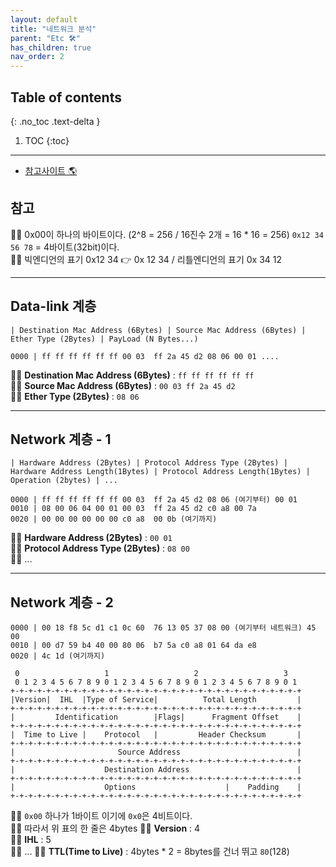 ```yaml
---
layout: default
title: "네트워크 분석"
parent: "Etc 🛠"
has_children: true
nav_order: 2
---
```


## Table of contents
{: .no_toc .text-delta }

1. TOC
{:toc}

---

* [참고사이트 🌎](https://blog.naver.com/PostView.nhn?blogId=ak0402&logNo=221545095163)

## 참고

👩‍💻 0x00이 하나의 바이트이다. (2^8 = 256 / 16진수 2개 = 16 * 16 = 256)
`0x12 34 56 78` = 4바이트(32bit)이다.<br>
👩‍💻 빅엔디언의 표기 0x12 34 👉 0x 12 34 / 리틀엔디언의 표기 0x 34 12<br>

---

## Data-link 계층

```
| Destination Mac Address (6Bytes) | Source Mac Address (6Bytes) | Ether Type (2Bytes) | PayLoad (N Bytes...) 
```

```
0000 | ff ff ff ff ff ff 00 03  ff 2a 45 d2 08 06 00 01 ....
```

👩‍💻 **Destination Mac Address (6Bytes)** : `ff ff ff ff ff ff`<br>
👩‍💻 **Source Mac Address (6Bytes)** : `00 03 ff 2a 45 d2`<br>
👩‍💻 **Ether Type (2Bytes)** : `08 06`<br>

---

## Network 계층 - 1

```
| Hardware Address (2Bytes) | Protocol Address Type (2Bytes) | Hardware Address Length(1Bytes) | Protocol Address Length(1Bytes) | Operation (2bytes) | ...
```

```
0000 | ff ff ff ff ff ff 00 03  ff 2a 45 d2 08 06 (여기부터) 00 01
0010 | 08 00 06 04 00 01 00 03  ff 2a 45 d2 c0 a8 00 7a
0020 | 00 00 00 00 00 00 c0 a8  00 0b (여기까지)
```

👩‍💻 **Hardware Address (2Bytes)** : `00 01`<br>
👩‍💻 **Protocol Address Type (2Bytes)** : `08 00`<br>
👩‍💻 ...

---

## Network 계층 - 2

```
0000 | 00 18 f8 5c d1 c1 0c 60  76 13 05 37 08 00 (여기부터 네트워크) 45 00
0010 | 00 d7 59 b4 40 00 80 06  b7 5a c0 a8 01 64 da e8
0020 | 4c 1d (여기까지)
```

```
 0                   1                   2                   3
 0 1 2 3 4 5 6 7 8 9 0 1 2 3 4 5 6 7 8 9 0 1 2 3 4 5 6 7 8 9 0 1
+-+-+-+-+-+-+-+-+-+-+-+-+-+-+-+-+-+-+-+-+-+-+-+-+-+-+-+-+-+-+-+-+
|Version|  IHL  |Type of Service|          Total Length         |
+-+-+-+-+-+-+-+-+-+-+-+-+-+-+-+-+-+-+-+-+-+-+-+-+-+-+-+-+-+-+-+-+
|         Identification        |Flags|      Fragment Offset    |
+-+-+-+-+-+-+-+-+-+-+-+-+-+-+-+-+-+-+-+-+-+-+-+-+-+-+-+-+-+-+-+-+
|  Time to Live |    Protocol   |         Header Checksum       |
+-+-+-+-+-+-+-+-+-+-+-+-+-+-+-+-+-+-+-+-+-+-+-+-+-+-+-+-+-+-+-+-+
|                       Source Address                          |
+-+-+-+-+-+-+-+-+-+-+-+-+-+-+-+-+-+-+-+-+-+-+-+-+-+-+-+-+-+-+-+-+
|                    Destination Address                        |
+-+-+-+-+-+-+-+-+-+-+-+-+-+-+-+-+-+-+-+-+-+-+-+-+-+-+-+-+-+-+-+-+
|                    Options                    |    Padding    |
+-+-+-+-+-+-+-+-+-+-+-+-+-+-+-+-+-+-+-+-+-+-+-+-+-+-+-+-+-+-+-+-+
```

👩‍💻 `0x00` 하나가 1바이트 이기에 `0x0`은 4비트이다.<br>
👩‍💻 따라서 위 표의 한 줄은 4bytes
👩‍💻 **Version** : 4<br>
👩‍💻 **IHL** : 5<br>
👩‍💻 ...
👩‍💻 **TTL(Time to Live)** : 4bytes * 2 = 8bytes를 건너 뛰고 `80`(128)